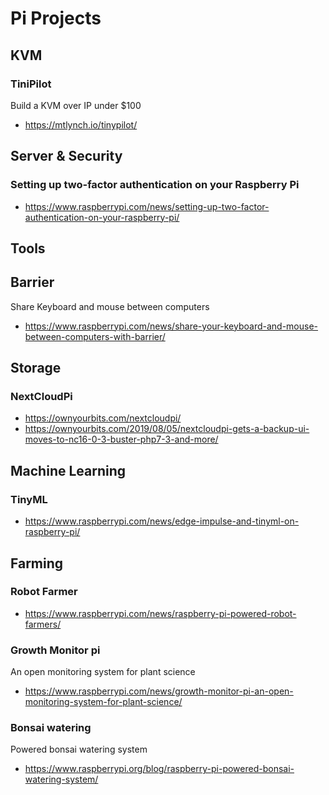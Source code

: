 # Pi Projects

## KVM

### TiniPilot

Build a KVM over IP under $100

* <https://mtlynch.io/tinypilot/>

## Server & Security

### Setting up two-factor authentication on your Raspberry Pi

* <https://www.raspberrypi.com/news/setting-up-two-factor-authentication-on-your-raspberry-pi/>

## Tools

## Barrier

Share Keyboard and mouse between computers

* <https://www.raspberrypi.com/news/share-your-keyboard-and-mouse-between-computers-with-barrier/>

## Storage

### NextCloudPi

* <https://ownyourbits.com/nextcloudpi/>
* <https://ownyourbits.com/2019/08/05/nextcloudpi-gets-a-backup-ui-moves-to-nc16-0-3-buster-php7-3-and-more/>

## Machine Learning

### TinyML

* <https://www.raspberrypi.com/news/edge-impulse-and-tinyml-on-raspberry-pi/>


## Farming

### Robot Farmer

* <https://www.raspberrypi.com/news/raspberry-pi-powered-robot-farmers/>


### Growth Monitor pi

An open monitoring system for plant science

* <https://www.raspberrypi.com/news/growth-monitor-pi-an-open-monitoring-system-for-plant-science/>

### Bonsai watering

Powered bonsai watering system

* <https://www.raspberrypi.org/blog/raspberry-pi-powered-bonsai-watering-system/>

